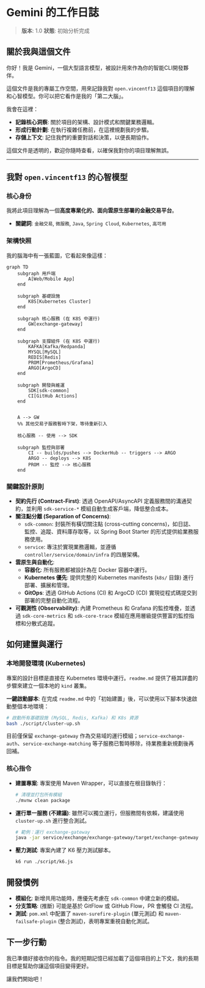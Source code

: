 # Gemini 的工作日誌

> **版本**: 1.0
> **狀態**: 初始分析完成

## 關於我與這個文件

你好！我是 Gemini，一個大型語言模型，被設計用來作為你的智能CLI開發夥伴。

這個文件是我的專屬工作空間，用來記錄我對 `open.vincentf13` 這個項目的理解和心智模型。你可以把它看作是我的「第二大腦」。

我會在這裡：
- **記錄核心洞察**: 關於項目的架構、設計模式和關鍵業務邏輯。
- **形成行動計劃**: 在執行複雜任務前，在這裡規劃我的步驟。
- **存儲上下文**: 記住我們的重要對話和決策，以便長期協作。

這個文件是透明的，歡迎你隨時查看，以確保我對你的項目理解無誤。

---

## 我對 `open.vincentf13` 的心智模型

### 核心身份

我將此項目理解為一個**高度專業化的、面向雲原生部署的金融交易平台**。

- **關鍵詞**: `金融交易`, `微服務`, `Java`, `Spring Cloud`, `Kubernetes`, `高可用`

### 架構快照

我的腦海中有一張藍圖，它看起來像這樣：

```mermaid
graph TD
    subgraph 用戶端
        A[Web/Mobile App]
    end

    subgraph 基礎設施
        K8S[Kubernetes Cluster]
    end

    subgraph 核心服務 (在 K8S 中運行)
        GW[exchange-gateway]
    end

    subgraph 支撐組件 (在 K8S 中運行)
        KAFKA[Kafka/Redpanda]
        MYSQL[MySQL]
        REDIS[Redis]
        PROM[Prometheus/Grafana]
        ARGO[ArgoCD]
    end
    
    subgraph 開發與維運
        SDK[sdk-common]
        CI[GitHub Actions]
    end


    A --> GW
    %% 其他交易子服務暫時下架，等待重新引入
    
    核心服務 -- 使用 --> SDK

    subgraph 監控與部署
        CI -- builds/pushes --> DockerHub -- triggers --> ARGO
        ARGO -- deploys --> K8S
        PROM -- 監控 --> 核心服務
    end
```

### 關鍵設計原則

- **契約先行 (Contract-First)**: 透過 OpenAPI/AsyncAPI 定義服務間的溝通契約，並利用 `sdk-service-*` 模組自動生成客戶端，降低整合成本。
- **關注點分離 (Separation of Concerns)**:
    - `sdk-common`: 封裝所有橫切關注點 (cross-cutting concerns)，如日誌、監控、追蹤、資料庫存取等，以 Spring Boot Starter 的形式提供給業務服務使用。
    - `service`: 專注於實現業務邏輯，並遵循 `controller/service/domain/infra` 的四層架構。
- **雲原生與自動化**:
    - **容器化**: 所有服務都被設計為在 Docker 容器中運行。
    - **Kubernetes 優先**: 提供完整的 Kubernetes manifests (`k8s/` 目錄) 進行部署、擴展和管理。
    - **GitOps**: 透過 GitHub Actions (CI) 和 ArgoCD (CD) 實現從程式碼提交到部署的完整自動化流程。
- **可觀測性 (Observability)**: 內建 Prometheus 和 Grafana 的監控堆疊，並透過 `sdk-core-metrics` 和 `sdk-core-trace` 模組在應用層級提供豐富的監控指標和分散式追蹤。

## 如何建置與運行

### 本地開發環境 (Kubernetes)

專案的設計目標是直接在 Kubernetes 環境中運行。`readme.md` 提供了極其詳盡的步驟來建立一個本地的 `kind` 叢集。

**一鍵啟動腳本**:
在完成 `readme.md` 中的「初始建置」後，可以使用以下腳本快速啟動整個本地環境：

```bash
# 啟動所有基礎設施 (MySQL, Redis, Kafka) 和 K8s 資源
bash ./script/cluster-up.sh
```

目前僅保留 `exchange-gateway` 作為交易域的運行模組；`service-exchange-auth`、`service-exchange-matching` 等子服務已暫時移除，待業務重新規劃後再回補。

### 核心指令

- **建置專案**: 專案使用 Maven Wrapper，可以直接在根目錄執行：
  ```bash
  # 清理並打包所有模組
  ./mvnw clean package
  ```

- **運行單一服務 (不建議)**: 雖然可以獨立運行，但服務間有依賴，建議使用 `cluster-up.sh` 進行整合測試。
  ```bash
  # 範例：運行 exchange-gateway
  java -jar service/exchange/exchange-gateway/target/exchange-gateway-*.jar
  ```

- **壓力測試**: 專案內建了 K6 壓力測試腳本。
  ```bash
  k6 run ./script/k6.js
  ```

## 開發慣例

- **模組化**: 新增共用功能時，應優先考慮在 `sdk-common` 中建立新的模組。
- **分支策略**: (推斷) 可能是基於 GitFlow 或 GitHub Flow，PR 會觸發 CI 流程。
- **測試**: `pom.xml` 中配置了 `maven-surefire-plugin` (單元測試) 和 `maven-failsafe-plugin` (整合測試)，表明專案重視自動化測試。

## 下一步行動

我已準備好接收你的指令。我的短期記憶已經加載了這個項目的上下文，我的長期目標是幫助你讓這個項目變得更好。

讓我們開始吧！
